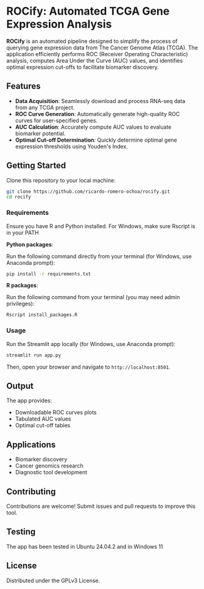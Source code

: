 # ROCify: Automated TCGA Gene Expression Analysis

**ROCify** is an automated pipeline designed to simplify the process of querying gene expression data from The Cancer Genome Atlas (TCGA). The application efficiently performs ROC (Receiver Operating Characteristic) analysis, computes Area Under the Curve (AUC) values, and identifies optimal expression cut-offs to facilitate biomarker discovery.

## Features

- **Data Acquisition**: Seamlessly download and process RNA-seq data from any TCGA project.
- **ROC Curve Generation**: Automatically generate high-quality ROC curves for user-specified genes.
- **AUC Calculation**: Accurately compute AUC values to evaluate biomarker potential.
- **Optimal Cut-off Determination**: Quickly determine optimal gene expression thresholds using Youden's Index.

## Getting Started

Clone this repository to your local machine:

```bash
git clone https://github.com/ricardo-romero-ochoa/rocify.git
cd rocify
```

### Requirements

Ensure you have R and Python installed. For Windows, make sure Rscript is in your PATH

**Python packages**:

Run the following command directly from your terminal (for Windows, use Anaconda prompt):

```bash
pip install -r requirements.txt
```

**R packages**:

Run the following command from your terminal (you may need admin privileges):

```bash
Rscript install_packages.R
```

### Usage

Run the Streamlit app locally (for Windows, use Anaconda prompt):

```bash
streamlit run app.py
```

Then, open your browser and navigate to `http://localhost:8501`.

## Output

The app provides:
- Downloadable ROC curves plots
- Tabulated AUC values
- Optimal cut-off tables

## Applications

- Biomarker discovery
- Cancer genomics research
- Diagnostic tool development

## Contributing

Contributions are welcome! Submit issues and pull requests to improve this tool.

## Testing
The app has been tested in Ubuntu 24.04.2 and in Windows 11

## License

Distributed under the GPLv3 License.


